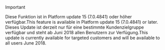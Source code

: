 > [!IMPORTANT]
> <span data-ttu-id="5c399-101">Diese Funktion ist in Platform update 15 (7.0.4841) oder höher verfügbar.</span><span class="sxs-lookup"><span data-stu-id="5c399-101">This feature is available in Platform update 15 (7.0.4841) or later.</span></span> <span data-ttu-id="5c399-102">Dieses Update ist derzeit nur für eine bestimmte Kundenzielgruppe verfügbar und steht ab Juni 2018 allen Benutzern zur Verfügung.</span><span class="sxs-lookup"><span data-stu-id="5c399-102">This update is currently available for targeted customers and will be available to all users June 2018.</span></span>
